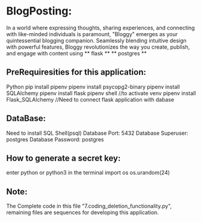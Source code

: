# BlogPosting:
In a world where expressing thoughts, sharing experiences, and connecting with like-minded individuals is paramount, "Bloggy" emerges as your quintessential blogging companion. Seamlessly blending intuitive design with powerful features, Bloggy revolutionizes the way you create, publish, and engage with content using 
** flask **
** postgres **

## PreRequiresities for this application:
Python
pip install pipenv
pipenv install psycopg2-binary
pipenv install SQLAlchemy
pipenv install flask
pipenv shell //to activate venv
pipenv install Flask_SQLAlchemy //Need to connect flask application with dabase

## DataBase:
Need to install SQL Shell(psql)
Database Port: 5432
Database Superuser: postgres
Database Password: postgres

## How to generate a secret key:
enter python or python3 in the terminal
import os
os.urandom(24)

## Note:
The Complete code in this file "7.coding_deletion_functionality.py", remaining files are sequences for developing this application.
